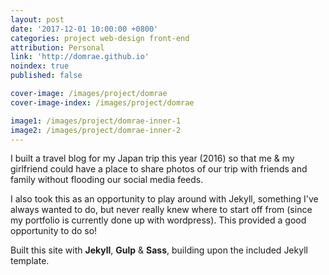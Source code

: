 ```yaml
---
layout: post
date: '2017-12-01 10:00:00 +0800'
categories: project web-design front-end
attribution: Personal
link: 'http://domrae.github.io'
noindex: true
published: false

cover-image: /images/project/domrae
cover-image-index: /images/project/domrae

image1: /images/project/domrae-inner-1
image2: /images/project/domrae-inner-2
---
```


I built a travel blog for my Japan trip this year (2016) so that me &amp; my girlfriend could have a place to share photos of our trip with friends and family without flooding our social media feeds.

I also took this as an opportunity to play around with Jekyll, something I've always wanted to do, but never really knew where to start off from (since my portfolio is currently done up with wordpress). This provided a good opportunity to do so!

Built this site with **Jekyll**, **Gulp** & **Sass**, building upon the included Jekyll template.
